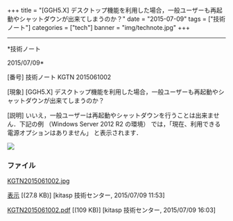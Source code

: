 ﻿+++
title = "[GGH5.X] デスクトップ機能を利用した場合，一般ユーザーも再起動やシャットダウンが出来てしまうのか？"
date = "2015-07-09"
tags = ["技術ノート"]
categories = ["tech"]
banner = "img/technote.jpg"
+++

-----------------------------------------------------------------------------------------------------------------------------

*技術ノート

2015/07/09*


[番号]
技術ノート KGTN 2015061002

[現象]
[GGH5.X]
デスクトップ機能を利用した場合，一般ユーザーも再起動やシャットダウンが出来てしまうのか？

[説明]
いいえ，一般ユーザーは再起動やシャットダウンを行うことは出来ません．下記の例
（Windows Server 2012 R2 の環境）
では，「現在、利用できる電源オプションはありません」 と表示されます．

![](http://techreport.kitasp.net/attachments/download/2121/KGTN2015061002.jpg)


### ファイル

 
 


[KGTN2015061002.jpg](http://techreport.kitasp.net/attachments/download/2121/KGTN2015061002.jpg)

[表示](http://techreport.kitasp.net/attachments/2121/KGTN2015061002.jpg "表示")
 [(27.8 KB)] [kitasp 技術センター, 2015/07/09
11:53]

[KGTN2015061002.pdf](http://techreport.kitasp.net/attachments/download/2140/KGTN2015061002.pdf)
 [(109 KB)] [kitasp 技術センター, 2015/07/09
16:03]


 


 

